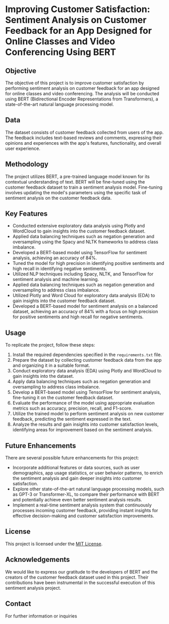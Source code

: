 # Improving Customer Satisfaction: Sentiment Analysis on Customer Feedback for an App Designed for Online Classes and Video Conferencing Using BERT

## Objective
The objective of this project is to improve customer satisfaction by performing sentiment analysis on customer feedback for an app designed for online classes and video conferencing. The analysis will be conducted using BERT (Bidirectional Encoder Representations from Transformers), a state-of-the-art natural language processing model.

## Data
The dataset consists of customer feedback collected from users of the app. The feedback includes text-based reviews and comments, expressing their opinions and experiences with the app's features, functionality, and overall user experience.

## Methodology
The project utilizes BERT, a pre-trained language model known for its contextual understanding of text. BERT will be fine-tuned using the customer feedback dataset to train a sentiment analysis model. Fine-tuning involves updating the model's parameters using the specific task of sentiment analysis on the customer feedback data.

## Key Features
- Conducted extensive exploratory data analysis using Plotly and WordCloud to gain insights into the customer feedback dataset.
- Applied data balancing techniques such as negation generation and oversampling using the Spacy and NLTK frameworks to address class imbalance.
- Developed a BERT-based model using TensorFlow for sentiment analysis, achieving an accuracy of 84%.
- Tuned the model for high precision in identifying positive sentiments and high recall in identifying negative sentiments.
- Utilized NLP techniques including Spacy, NLTK, and TensorFlow for sentiment analysis and machine learning.
- Applied data balancing techniques such as negation generation and oversampling to address class imbalance.
- Utilized Plotly and Word Cloud for exploratory data analysis (EDA) to gain insights into the customer feedback dataset.
- Developed a BERT-based model for sentiment analysis on a balanced dataset, achieving an accuracy of 84% with a focus on high precision for positive sentiments and high recall for negative sentiments.

## Usage
To replicate the project, follow these steps:

1. Install the required dependencies specified in the `requirements.txt` file.
2. Prepare the dataset by collecting customer feedback data from the app and organizing it in a suitable format.
3. Conduct exploratory data analysis (EDA) using Plotly and WordCloud to gain insights into the dataset.
4. Apply data balancing techniques such as negation generation and oversampling to address class imbalance.
5. Develop a BERT-based model using TensorFlow for sentiment analysis, fine-tuning it on the customer feedback dataset.
6. Evaluate the performance of the model using appropriate evaluation metrics such as accuracy, precision, recall, and F1-score.
7. Utilize the trained model to perform sentiment analysis on new customer feedback, predicting the sentiment expressed in the text.
8. Analyze the results and gain insights into customer satisfaction levels, identifying areas for improvement based on the sentiment analysis.

## Future Enhancements
There are several possible future enhancements for this project:

- Incorporate additional features or data sources, such as user demographics, app usage statistics, or user behavior patterns, to enrich the sentiment analysis and gain deeper insights into customer satisfaction.
- Explore other state-of-the-art natural language processing models, such as GPT-3 or Transformer-XL, to compare their performance with BERT and potentially achieve even better sentiment analysis results.
- Implement a real-time sentiment analysis system that continuously processes incoming customer feedback, providing instant insights for effective decision-making and customer satisfaction improvements.

## License
This project is licensed under the [MIT License](LICENSE).

## Acknowledgements
We would like to express our gratitude to the developers of BERT and the creators of the customer feedback dataset used in this project. Their contributions have been instrumental in the successful execution of this sentiment analysis project.

## Contact
For further information or inquiries
